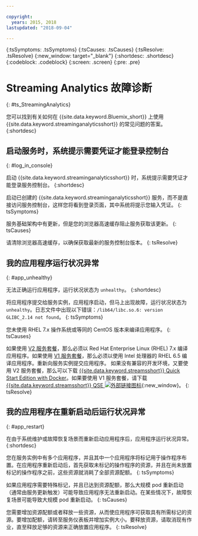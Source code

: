 ```yaml
---

copyright:
  years: 2015, 2018
lastupdated: "2018-09-04"

---
```


<!-- Attribute definitions -->
{:tsSymptoms: .tsSymptoms}
{:tsCauses: .tsCauses}
{:tsResolve: .tsResolve}
{:new_window: target="_blank"}
{:shortdesc: .shortdesc}
{:codeblock: .codeblock}
{:screen: .screen}
{:pre: .pre}

# Streaming Analytics 故障诊断
{: #ts_StreamingAnalytics}

您可以找到有关如何在 {{site.data.keyword.Bluemix_short}} 上使用 {{site.data.keyword.streaminganalyticsshort}} 的常见问题的答案。
{:shortdesc}

## 启动服务时，系统提示需要凭证才能登录控制台
{: #log_in_console}

启动 {{site.data.keyword.streaminganalyticsshort}} 时，系统提示需要凭证才能登录服务控制台。
{:shortdesc}

启动已创建的 {{site.data.keyword.streaminganalyticsshort}} 服务，而不是直接访问服务控制台，这样您将看到登录页面，其中系统将提示您输入凭证。
{: tsSymptoms}

服务基础架构中有更新，但是您的浏览器高速缓存阻止服务获取该更新。
{: tsCauses}

请清除浏览器高速缓存，以确保获取最新的服务控制台版本。
{: tsResolve}

## 我的应用程序运行状况异常
{: #app_unhealthy}

无法正确运行应用程序，运行状况状态为 `unhealthy`。
{:shortdesc}

将应用程序提交给服务实例，应用程序启动，但马上出现故障，运行状况状态为 `unhealthy`。日志文件中出现以下错误：`/lib64/libc.so.6: version GLIBC_2.14 not found`。
{: tsSymptoms}

您未使用 RHEL 7.x 操作系统或等同的 CentOS 版本来编译应用程序。
{: tsCauses}

如果使用 [V2 服务套餐](/docs/services/StreamingAnalytics/service_plans.html)，那么必须以 Red Hat Enterprise Linux (RHEL) 7.x 编译应用程序。如果使用 [V1 服务套餐](/docs/services/StreamingAnalytics/service_plans.html)，那么必须以使用 Intel 处理器的 RHEL 6.5 编译应用程序。重新向服务实例提交应用程序。
如果没有兼容的开发环境，又要使用 V2 服务套餐，那么可以下载 [{{site.data.keyword.streamsshort}} Quick Start Edition with Docker](https://www-01.ibm.com/marketing/iwm/iwm/web/preLogin.do?source=swg-ibmistvi)。如果要使用 V1 服务套餐，请下载 [{{site.data.keyword.streamsshort}} QSE ![外部链接图标](../../icons/launch-glyph.svg "外部链接图标")](http://ibmstreams.github.io/streamsx.documentation/docs/4.2/qse-intro/){:new_window}。
{: tsResolve}

## 我的应用程序在重新启动后运行状况异常
{: #app_restart}

在由于系统维护或故障恢复场景而重新启动应用程序后，应用程序运行状况异常。
{:shortdesc}

您在服务实例中有多个应用程序，并且其中一个应用程序将标记用于操作程序布置。在应用程序重新启动后，首先获取未标记的操作程序的资源，并且在尚未放置标记的操作程序之前，这些资源就消耗了全部资源配额。
{: tsSymptoms}

如果应用程序需要特殊标记，并且已达到资源配额，那么大规模 pod 重新启动（通常由服务更新触发）可能导致应用程序无法重新启动。在某些情况下，故障恢复场景可能导致大规模 pod 重新启动。
{: tsCauses}

您需要增加资源配额或者释放一些资源，从而使应用程序可获取具有所需标记的资源。要增加配额，请转至服务仪表板并增加实例大小。要释放资源，请取消现有作业，直至释放足够的资源来正确放置应用程序。
{: tsResolve}
